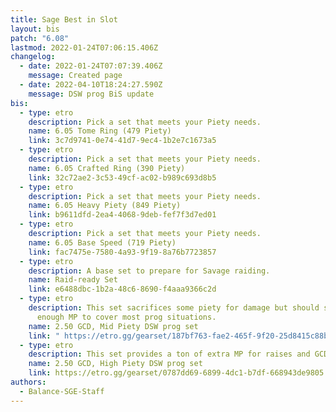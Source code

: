 ```yaml
---
title: Sage Best in Slot
layout: bis
patch: "6.08"
lastmod: 2022-01-24T07:06:15.406Z
changelog:
  - date: 2022-01-24T07:07:39.406Z
    message: Created page
  - date: 2022-04-10T18:24:27.590Z
    message: DSW prog BiS update
bis:
  - type: etro
    description: Pick a set that meets your Piety needs.
    name: 6.05 Tome Ring (479 Piety)
    link: 3c7d9741-0e74-41d7-9ec4-1b2e7c1673a5
  - type: etro
    description: Pick a set that meets your Piety needs.
    name: 6.05 Crafted Ring (390 Piety)
    link: 32c72ae2-3c53-49cf-ac02-b989c693d8b5
  - type: etro
    description: Pick a set that meets your Piety needs.
    name: 6.05 Heavy Piety (849 Piety)
    link: b9611dfd-2ea4-4068-9deb-fef7f3d7ed01
  - type: etro
    description: Pick a set that meets your Piety needs.
    name: 6.05 Base Speed (719 Piety)
    link: fac7475e-7580-4a93-9f19-8a76b7723857
  - type: etro
    description: A base set to prepare for Savage raiding.
    name: Raid-ready Set
    link: e6488dbc-1b2a-48c6-8690-f4aaa9366c2d
  - type: etro
    description: This set sacrifices some piety for damage but should still provide
      enough MP to cover most prog situations.
    name: 2.50 GCD, Mid Piety DSW prog set
    link: " https://etro.gg/gearset/187bf763-fae2-465f-9f20-25d8415c88bc"
  - type: etro
    description: This set provides a ton of extra MP for raises and GCD heals.
    name: 2.50 GCD, High Piety DSW prog set
    link: https://etro.gg/gearset/0787dd69-6899-4dc1-b7df-668943de9805
authors:
  - Balance-SGE-Staff
---
```

